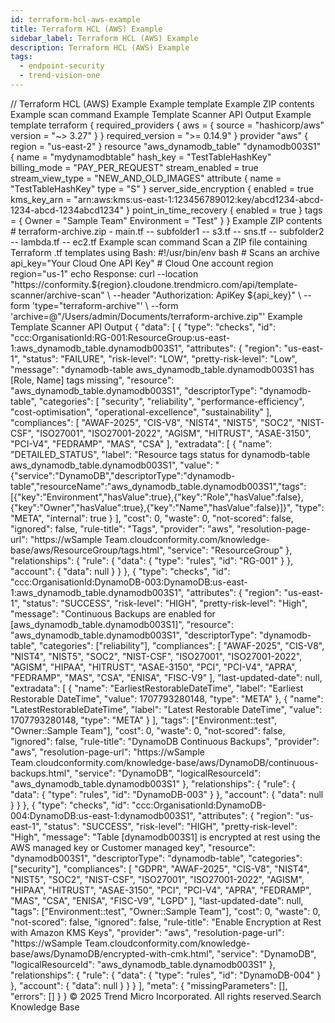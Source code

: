 ```yaml
---
id: terraform-hcl-aws-example
title: Terraform HCL (AWS) Example
sidebar_label: Terraform HCL (AWS) Example
description: Terraform HCL (AWS) Example
tags:
  - endpoint-security
  - trend-vision-one
---
```


/*<![CDATA[*/ $('#title').html($('meta[name=map-description]').attr('content')); /*]]>*/ Terraform HCL (AWS) Example Example template Example ZIP contents Example scan command Example Template Scanner API Output Example template terraform { required_providers { aws = { source = "hashicorp/aws" version = "~> 3.27" } } required_version = ">= 0.14.9" } provider "aws" { region = "us-east-2" } resource "aws_dynamodb_table" "dynamodb003S1" { name = "mydynamodbtable" hash_key = "TestTableHashKey" billing_mode = "PAY_PER_REQUEST" stream_enabled = true stream_view_type = "NEW_AND_OLD_IMAGES" attribute { name = "TestTableHashKey" type = "S" } server_side_encryption { enabled = true kms_key_arn = "arn:aws:kms:us-east-1:123456789012:key/abcd1234-abcd-1234-abcd-1234abcd1234" } point_in_time_recovery { enabled = true } tags = { Owner = "Sample Team" Environment = "Test" } } Example ZIP contents # terraform-archive.zip - main.tf -- subfolder1 -- s3.tf -- sns.tf -- subfolder2 -- lambda.tf -- ec2.tf Example scan command Scan a ZIP file containing Terraform .tf templates using Bash: #!/usr/bin/env bash # Scans an archive api_key="Your Cloud One API Key" # Cloud One account region region="us-1" echo Response: curl --location "https://conformity.${region}.cloudone.trendmicro.com/api/template-scanner/archive-scan" \ --header "Authorization: ApiKey ${api_key}" \ --form 'type="terraform-archive"' \ --form 'archive=@"/Users/admin/Documents/terraform-archive.zip"' Example Template Scanner API Output { "data": [ { "type": "checks", "id": "ccc:OrganisationId:RG-001:ResourceGroup:us-east-1:aws_dynamodb_table.dynamodb003S1", "attributes": { "region": "us-east-1", "status": "FAILURE", "risk-level": "LOW", "pretty-risk-level": "Low", "message": "dynamodb-table aws_dynamodb_table.dynamodb003S1 has [Role, Name] tags missing", "resource": "aws_dynamodb_table.dynamodb003S1", "descriptorType": "dynamodb-table", "categories": [ "security", "reliability", "performance-efficiency", "cost-optimisation", "operational-excellence", "sustainability" ], "compliances": [ "AWAF-2025", "CIS-V8", "NIST4", "NIST5", "SOC2", "NIST-CSF", "ISO27001", "ISO27001-2022", "AGISM", "HITRUST", "ASAE-3150", "PCI-V4", "FEDRAMP", "MAS", "CSA" ], "extradata": [ { "name": "DETAILED_STATUS", "label": "Resource tags status for dynamodb-table aws_dynamodb_table.dynamodb003S1", "value": "{\"service\":\"DynamoDB\",\"descriptorType\":\"dynamodb-table\",\"resourceName\":\"aws_dynamodb_table.dynamodb003S1\",\"tags\":[{\"key\":\"Environment\",\"hasValue\":true},{\"key\":\"Role\",\"hasValue\":false},{\"key\":\"Owner\",\"hasValue\":true},{\"key\":\"Name\",\"hasValue\":false}]}", "type": "META", "internal": true } ], "cost": 0, "waste": 0, "not-scored": false, "ignored": false, "rule-title": "Tags", "provider": "aws", "resolution-page-url": "https://wSample Team.cloudconformity.com/knowledge-base/aws/ResourceGroup/tags.html", "service": "ResourceGroup" }, "relationships": { "rule": { "data": { "type": "rules", "id": "RG-001" } }, "account": { "data": null } } }, { "type": "checks", "id": "ccc:OrganisationId:DynamoDB-003:DynamoDB:us-east-1:aws_dynamodb_table.dynamodb003S1", "attributes": { "region": "us-east-1", "status": "SUCCESS", "risk-level": "HIGH", "pretty-risk-level": "High", "message": "Continuous Backups are enabled for [aws_dynamodb_table.dynamodb003S1]", "resource": "aws_dynamodb_table.dynamodb003S1", "descriptorType": "dynamodb-table", "categories": ["reliability"], "compliances": [ "AWAF-2025", "CIS-V8", "NIST4", "NIST5", "SOC2", "NIST-CSF", "ISO27001", "ISO27001-2022", "AGISM", "HIPAA", "HITRUST", "ASAE-3150", "PCI", "PCI-V4", "APRA", "FEDRAMP", "MAS", "CSA", "ENISA", "FISC-V9" ], "last-updated-date": null, "extradata": [ { "name": "EarliestRestorableDateTime", "label": "Earliest Restorable DateTime", "value": 1707793280148, "type": "META" }, { "name": "LatestRestorableDateTime", "label": "Latest Restorable DateTime", "value": 1707793280148, "type": "META" } ], "tags": ["Environment::test", "Owner::Sample Team"], "cost": 0, "waste": 0, "not-scored": false, "ignored": false, "rule-title": "DynamoDB Continuous Backups", "provider": "aws", "resolution-page-url": "https://wSample Team.cloudconformity.com/knowledge-base/aws/DynamoDB/continuous-backups.html", "service": "DynamoDB", "logicalResourceId": "aws_dynamodb_table.dynamodb003S1" }, "relationships": { "rule": { "data": { "type": "rules", "id": "DynamoDB-003" } }, "account": { "data": null } } }, { "type": "checks", "id": "ccc:OrganisationId:DynamoDB-004:DynamoDB:us-east-1:dynamodb003S1", "attributes": { "region": "us-east-1", "status": "SUCCESS", "risk-level": "HIGH", "pretty-risk-level": "High", "message": "Table [dynamodb003S1] is encrypted at rest using the AWS managed key or Customer managed key", "resource": "dynamodb003S1", "descriptorType": "dynamodb-table", "categories": ["security"], "compliances": [ "GDPR", "AWAF-2025", "CIS-V8", "NIST4", "NIST5", "SOC2", "NIST-CSF", "ISO27001", "ISO27001-2022", "AGISM", "HIPAA", "HITRUST", "ASAE-3150", "PCI", "PCI-V4", "APRA", "FEDRAMP", "MAS", "CSA", "ENISA", "FISC-V9", "LGPD" ], "last-updated-date": null, "tags": ["Environment::test", "Owner::Sample Team"], "cost": 0, "waste": 0, "not-scored": false, "ignored": false, "rule-title": "Enable Encryption at Rest with Amazon KMS Keys", "provider": "aws", "resolution-page-url": "https://wSample Team.cloudconformity.com/knowledge-base/aws/DynamoDB/encrypted-with-cmk.html", "service": "DynamoDB", "logicalResourceId": "aws_dynamodb_table.dynamodb003S1" }, "relationships": { "rule": { "data": { "type": "rules", "id": "DynamoDB-004" } }, "account": { "data": null } } } ], "meta": { "missingParameters": [], "errors": [] } } © 2025 Trend Micro Incorporated. All rights reserved.Search Knowledge Base